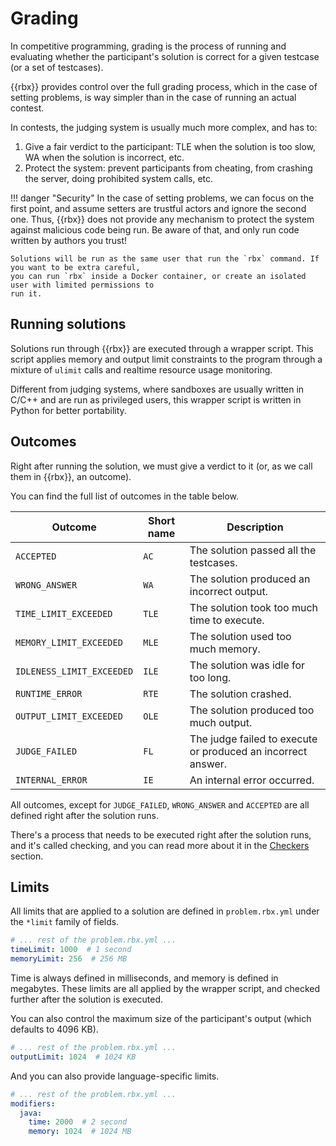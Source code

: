 # Grading

In competitive programming, grading is the process of running and evaluating whether the participant's solution is correct for a given testcase (or a set of testcases).

{{rbx}} provides control over the full grading process, which in the case of setting problems,
is way simpler than in the case of running an actual contest.

In contests, the judging system is usually much more complex, and has to:

1. Give a fair verdict to the participant: TLE when the solution is too slow, WA when the solution is incorrect, etc.
2. Protect the system: prevent participants from cheating, from crashing the server, doing prohibited
  system calls, etc.

!!! danger "Security"
    In the case of setting problems, we can focus on the first point, and assume setters are trustful
    actors and ignore the second one. Thus, {{rbx}} does not provide any mechanism to protect the system
    against malicious code being run. Be aware of that, and only run code written by authors you trust!

    Solutions will be run as the same user that run the `rbx` command. If you want to be extra careful,
    you can run `rbx` inside a Docker container, or create an isolated user with limited permissions to
    run it.

## Running solutions

Solutions run through {{rbx}} are executed through a wrapper script. This script
applies memory and output limit constraints to the program through a mixture of `ulimit` calls
and realtime resource usage monitoring.

Different from judging systems, where sandboxes are usually written in C/C++ and are run as privileged users, this wrapper script is written in Python for better portability.

## Outcomes

Right after running the solution, we must give a verdict to it (or, as we call them in {{rbx}}, an outcome).

You can find the full list of outcomes in the table below.

| Outcome                   | Short name | Description                                                  |
| ------------------------- | ---------- | ------------------------------------------------------------ |
| `ACCEPTED`                | `AC`       | The solution passed all the testcases.                       |
| `WRONG_ANSWER`            | `WA`       | The solution produced an incorrect output.                   |
| `TIME_LIMIT_EXCEEDED`     | `TLE`      | The solution took too much time to execute.                  |
| `MEMORY_LIMIT_EXCEEDED`   | `MLE`      | The solution used too much memory.                           |
| `IDLENESS_LIMIT_EXCEEDED` | `ILE`      | The solution was idle for too long.                          |
| `RUNTIME_ERROR`           | `RTE`      | The solution crashed.                                        |
| `OUTPUT_LIMIT_EXCEEDED`   | `OLE`      | The solution produced too much output.                       |
| `JUDGE_FAILED`            | `FL`       | The judge failed to execute or produced an incorrect answer. |
| `INTERNAL_ERROR`          | `IE`       | An internal error occurred.                                  |


All outcomes, except for `JUDGE_FAILED`, `WRONG_ANSWER` and `ACCEPTED` are all defined right after
the solution runs.

There's a process that needs to be executed right after the solution runs, and it's called
checking, and you can read more about it in the [Checkers](checkers.md) section.

## Limits

All limits that are applied to a solution are defined in `problem.rbx.yml` under the `*limit` family of fields.

```yaml title="problem.rbx.yml"
# ... rest of the problem.rbx.yml ...
timeLimit: 1000  # 1 second
memoryLimit: 256  # 256 MB
```

Time is always defined in milliseconds, and memory is defined in megabytes. These limits are all
applied by the wrapper script, and checked further after the solution is executed.

You can also control the maximum size of the participant's output (which defaults to 4096 KB).

```yaml title="problem.rbx.yml"
# ... rest of the problem.rbx.yml ...
outputLimit: 1024  # 1024 KB
```

And you can also provide language-specific limits.

```yaml title="problem.rbx.yml"
# ... rest of the problem.rbx.yml ...
modifiers:
  java:
    time: 2000  # 2 second
    memory: 1024  # 1024 MB
```
